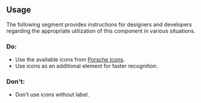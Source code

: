 <ComponentHeading name="Icon"></ComponentHeading>

<TableOfContents></TableOfContents>

## Usage

The following segment provides instructions for designers and developers regarding the appropriate utilization of this
component in various situations.

### Do:

- Use the available icons from [Porsche Icons](https://icons.porsche.com).
- Use icons as an additional element for faster recognition.

### Don't:

- Don't use icons without label.

